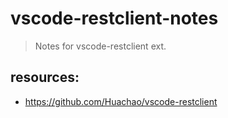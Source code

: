 # vscode-restclient-notes
> Notes for vscode-restclient ext.

## resources:
- https://github.com/Huachao/vscode-restclient